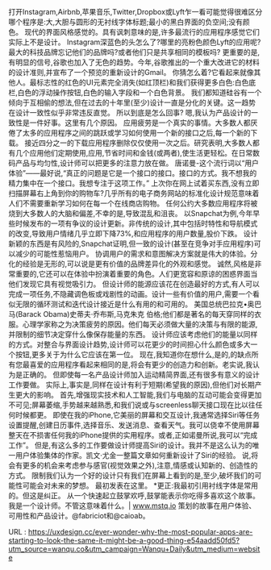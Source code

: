 打开Instagram,Airbnb,苹果音乐,Twitter,Dropbox或Lyft乍一看可能觉得很难区分哪个程序是:大,大胆与圆形的无衬线字体标题;最小的黑白界面的负空间;没有颜色。 
 现代的界面风格感觉的。具有讽刺意味的是,许多最流行的应用程序感觉它们实际上不是设计。 
 Instagram深蓝色的头怎么了?哪里的亮粉色颜色Lyft的应用呢?最大的科技品牌忘记他们的品牌吗?或者他们只是共享相同的模板吗? 
 更重要的是,有明显的信号,谷歌也加入了无色的趋势。今年,谷歌推出的一个重大改进它的材料的设计准则,并宣布了一个预览的重新设计的Gmail。 
 你猜怎么着?它看起来就像其他人。最标志性的红色的UI元素完全消失(如红顶栏)和我们获得更多白色:白色底栏,白色的浮动操作按钮,白色的输入字段和一个白色背景。 
 我们都知道硅谷有一个倾向于互相偷的想法,但在过去的十年里(至少)设计一直是分化的关键。这一趋势在设计一致性似乎非常违反直觉。 
 所以到底是怎么回事? 
 嗯,我认为产品设计的一致性是一件好事。这里有几个原因。 
 应用疲劳是一个真实的事情。大多数人都厌倦了太多的应用程序之间的跳跃或学习如何使用一个新的接口之后,每一个新的下载。 
 接近四分之一的下载应用程序删除仅仅使用一次之后。研究表明,大多数人都有几个应用他们定期使用,应用,节省时间和金钱(或两者),使生活更轻松。在日常数码产品与均匀性,设计师可以把更多的注意力放在做。 
 唐诺曼-这个流行词以“用户体验”——最好说,“真正的问题是它是一个接口的接口。接口的方式。我不想我的精力集中在一个接口。我想专注于这项工作。” 
 上次你在网上试着买东西,没有立即扫描屏幕右上角到你的购物车?几乎所有的电子商务网站的标准化设计规范意味着人们不需要重新学习如何在每一个在线商店购物。 
 任何公约大多数应用程序将被烧到大多数人的大脑和偏差,不幸的是,导致混乱和沮丧。 
 以Snapchat为例,今年早些时候发布的一项有争议的设计更新。非传统的设计,其中包括时特性和导航模式的改变,导致用户情绪几乎立即下降73%,和应用程序的用户数量,股价下跌。 
 设计新颖的东西是有风险的,Snapchat证明,但一致的设计(甚至在竞争对手应用程序)可以减少的可能性惹恼用户。 
 协调用户的需求和意图解决方案就是伟大的体验。分化的经验是无形的,可以说是更有价值的品牌差异化的外观和感觉。 
 诚然,风格是非常重要的,它还可以在体验中扮演着重要的角色。人们更宽容和原谅的困惑界面当他们发现它具有视觉吸引力。 
 但设计师的能源应该花在创造最好的方式,有人可以完成一项任务,不隐藏调色板或戏剧性的动画。设计一些有价值的用户,需要一个看似无限的循环测试和迭代设计接近是什么有用的和可用的。 
 美国总统巴拉克•奥巴马(Barack Obama)史蒂夫·乔布斯,马克朱克 
 伯格;他们都是著名的每天穿同样的衣服。心理学家称之为决策疲劳的原因。他们每天必须做大量的决策与有限的能源,并限制的细节决定穿什么像保存能量的东西。 
 设计师应该考虑他们的能量以同样的方式。对整合与界面设计趋势,设计师可以花更少的时间担心什么颜色或多大一个按钮,更多关于为什么它应该在第一位。 
 现在,我知道你在想什么,是的,的缺点所有您最喜爱的应用程序看起来相同的是,将会有更少的创造力和创新。老实说,我认为是正确的。 
 但即使每一名产品设计师加入运动精简界面,还有很多有意义的设计工作要做。 
 实际上,事实是,同样在设计有利于短期(希望我的原因),但他们对长期产生更大的影响。 
 首先,增强现实技术和人工智能,我们与电脑的互动可能会变得更加不可见;屏幕萎缩,手势越来越熟悉,和我们说或与screenless聊天接口现在比以往任何时候都更。 
 即使在我的iPhone,它美丽的屏幕和交互设计,我通常选择Siri等任务设置提醒,创建日历事件,选择音乐、发送消息、查看天气。我可以侥幸不使用屏幕整天在不损害任何我的iPhone提供的实用程序。或者,正如诺曼所说,我可以“完成工作”。 
 但是,有这么多的工作要做设计师提高Siri的设计。我并不是这么认为的唯一用户体验集体的作家。凯文·尤金一整篇文章如何重新设计了Siri的经验。 
 说,将会有更多的机会来考虑参与感官(视觉效果之外),注意,情感或认知新的、创造性的方式。 
 限制我们认为一个好的设计只有我们在屏幕上看到的是,至少,破坏我们的可能性可能会对未来的梦想。 
 最初发表在这里。 
 *更正:我最初引用衬线字体是常用的。但这是纠正。 
 从一个快速起立鼓掌欢呼,鼓掌能表示你吃得多喜欢这个故事。 
 我是一个设计师。不管这意味着什么。| www.mstq.io 
 策划的故事在用户体验、可用性和产品设计。@fabriciot和@caioab。 
  
   
  URL : https://uxdesign.cc/ever-wonder-why-the-most-popular-apps-are-starting-to-look-the-same-it-might-be-a-good-thing-e54aadd50fd5?utm_source=wanqu.co&utm_campaign=Wanqu+Daily&utm_medium=website